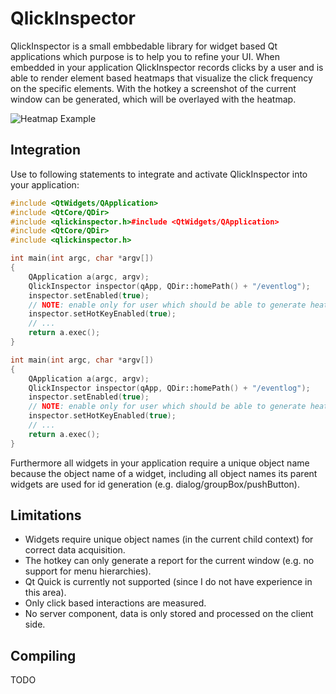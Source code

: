 # QlickInspector

QlickInspector is a small embbedable library for widget based Qt applications which purpose is to help you to refine your UI. When embedded in your application QlickInspector records clicks by a user and is able to render element based heatmaps that visualize the click frequency on the specific elements. With the hotkey <F12> a screenshot of the current window can be generated, which will be overlayed with the heatmap. 

![Heatmap Example](https://cloud.githubusercontent.com/assets/13846346/26528919/1a6849c4-43b6-11e7-88fe-f5f6f40f512d.png)

## Integration

Use to following statements to integrate and activate QlickInspector into your application:

```cpp
#include <QtWidgets/QApplication>
#include <QtCore/QDir>
#include <qlickinspector.h>#include <QtWidgets/QApplication>
#include <QtCore/QDir>
#include <qlickinspector.h>

int main(int argc, char *argv[])
{
    QApplication a(argc, argv);
    QlickInspector inspector(qApp, QDir::homePath() + "/eventlog");
    inspector.setEnabled(true);
    // NOTE: enable only for user which should be able to generate heatmap reports
    inspector.setHotKeyEnabled(true);
    // ...
    return a.exec();
}

int main(int argc, char *argv[])
{
    QApplication a(argc, argv);
    QlickInspector inspector(qApp, QDir::homePath() + "/eventlog");
    inspector.setEnabled(true);
    // NOTE: enable only for user which should be able to generate heatmap reports
    inspector.setHotKeyEnabled(true);
    // ...
    return a.exec();
}
```

Furthermore all widgets in your application require a unique object name because the object name of a widget, including all object names its parent widgets are used for id generation (e.g. dialog/groupBox/pushButton).

## Limitations

- Widgets require unique object names (in the current child context) for correct data acquisition.
- The hotkey can only generate a report for the current window (e.g. no support for menu hierarchies).
- Qt Quick is currently not supported (since I do not have experience in this area).
- Only click based interactions are measured.
- No server component, data is only stored and processed on the client side.

## Compiling

TODO
